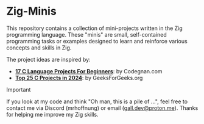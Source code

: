 # Zig-Minis

This repository contains a collection of mini-projects written in the Zig programming language. These "minis" are small, self-contained programming tasks or examples designed to learn and reinforce various concepts and skills in Zig.

The project ideas are inspired by:
- **[17 C Language Projects For Beginners](https://codegnan.com/c-programming-projects/)**: by Codegnan.com
- **[Top 25 C Projects in 2024](https://www.geeksforgeeks.org/c-projects/)**: by GeeksForGeeks.org


> [!IMPORTANT]
> If you look at my code and think "Oh man, this is a pile of ...", feel free to contact me via Discord (mrhoffnung) or email (<gall.dev@proton.me>). Thanks for helping me improve my Zig skills.
